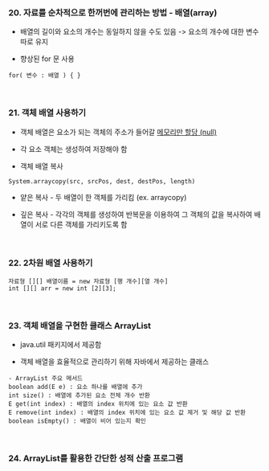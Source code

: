 <h3>20. 자료를 순차적으로 한꺼번에 관리하는 방법 - 배열(array)</h3>

* 배열의 길이와 요소의 개수는 동일하지 않을 수도 있음 
-> 요소의 개수에 대한 변수 따로 유지

* 향상된 for 문 사용

```
for( 변수 : 배열 ) { }
```

<br>

<h3>21. 객체 배열 사용하기</h3>

* 객체 배열은 요소가 되는 객체의 주소가 들어갈 <u>메모리만 할당 (null)</u>

* 각 요소 객체는 생성하여 저장해야 함

* 객체 배열 복사

```
System.arraycopy(src, srcPos, dest, destPos, length)
```

* 얕은 복사 - 두 배열이 한 객체를 가리킴 (ex. arraycopy)

* 깊은 복사 - 각각의 객체를 생성하여 반복문을 이용하여 그 객체의 값을 복사하여 배열이 서로 다른 객체를 가리키도록 함

<br>

<h3>22. 2차원 배열 사용하기</h3>

```
자료형 [][] 배열이름 = new 자료형 [행 개수][열 개수]
int [][] arr = new int [2][3];
```
<br>

<h3>23. 객체 배열을 구현한 클래스 ArrayList</h3>

* java.util 패키지에서 제공함

* 객체 배열을 효율적으로 관리하기 위해 자바에서 제공하는 클래스

```
- ArrayList 주요 메서드
boolean add(E e) : 요소 하나를 배열에 추가
int size() : 배열에 추가된 요소 전체 개수 반환
E get(int index) : 배열의 index 위치에 있는 요소 값 반환
E remove(int index) : 배열의 index 위치에 있는 요소 값 제거 및 해당 값 반환
boolean isEmpty() : 배열이 비어 있는지 확인
```

<br>

<h3>24. ArrayList를 활용한 간단한 성적 산출 프로그램</h3>